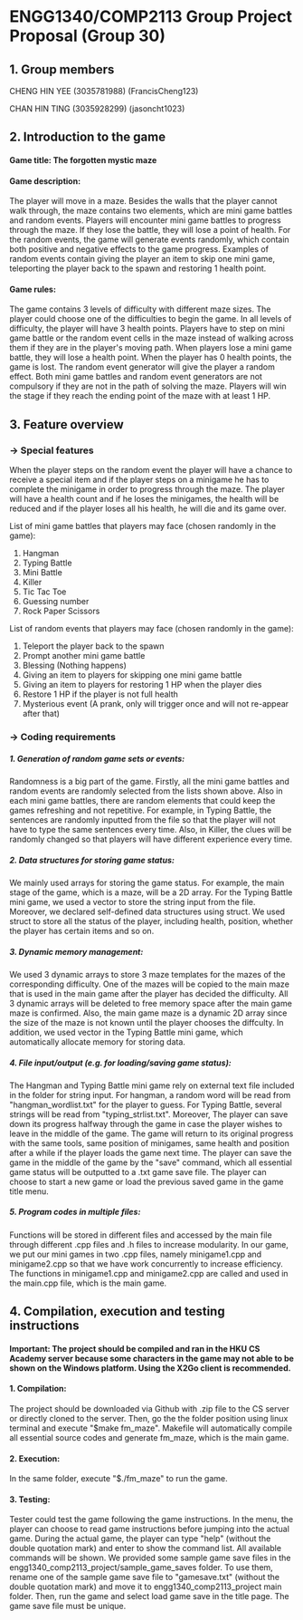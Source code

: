 # ENGG1340/COMP2113 Group Project Proposal (Group 30)
 
## 1. Group members
CHENG HIN YEE (3035781988) (FrancisCheng123)

CHAN HIN TING (3035928299) (jasoncht1023)
 
## 2. Introduction to the game
#### Game title: The forgotten mystic maze 
 
 
#### Game description:
The player will move in a maze. Besides the walls that the player cannot walk through, the maze contains two elements, which are mini game battles and random events. Players will encounter mini game battles to progress through the maze. If they lose the battle, they will lose a point of health. For the random events, the game will generate events randomly, which contain both positive and negative effects to the game progress. Examples of random events contain giving the player an item to skip one mini game, teleporting the player back to the spawn and restoring 1 health point.
 
#### Game rules:
The game contains 3 levels of difficulty with different maze sizes. The player could choose one of the difficulties to begin the game. In all levels of difficulty, the player will have 3 health points. Players have to step on mini game battle or the random event cells in the maze instead of walking across them if they are in the player's moving path. When players lose a mini game battle, they will lose a health point. When the player has 0 health points, the game is lost. The random event generator will give the player a random effect. Both mini game battles and random event generators are not compulsory if they are not in the path of solving the maze. Players will win the stage if they reach the ending point of the maze with at least 1 HP.
 
## 3. Feature overview
 
### → Special features
 
When the player steps on the random event the player will have a chance to receive a special item and if the player steps on a minigame he has to complete the minigame in order to progress through the maze. The player will have a health count and if he loses the minigames, the health will be reduced and if the player loses all his health, he will die and its game over.

List of mini game battles that players may face (chosen randomly in the game):
1. Hangman
2. Typing Battle
3. Mini Battle
4. Killer
5. Tic Tac Toe
6. Guessing number
7. Rock Paper Scissors

List of random events that players may face (chosen randomly in the game):
1. Teleport the player back to the spawn
2. Prompt another mini game battle
3. Blessing (Nothing happens)
4. Giving an item to players for skipping one mini game battle
5. Giving an item to players for restoring 1 HP when the player dies
6. Restore 1 HP if the player is not full health
7. Mysterious event (A prank, only will trigger once and will not re-appear after that)
 
### → Coding requirements
 
##### 1. Generation of random game sets or events:

Randomness is a big part of the game. Firstly, all the mini game battles and random events are randomly selected from the lists shown above. Also in each mini game battles, there are random elements that could keep the games refreshing and not repetitive. For example, in Typing Battle, the sentences are randomly inputted from the file so that the player will not have to type the same sentences every time. Also, in Killer, the clues will be randomly changed so that players will have different experience every time. 
    
##### 2. Data structures for storing game status:

We mainly used arrays for storing the game status. For example, the main stage of the game, which is a maze, will be a 2D array. For the Typing Battle mini game, we used a vector to store the string input from the file. Moreover, we declared self-defined data structures using struct. We used struct to store all the status of the player, including health, position, whether the player has certain items and so on.
		
##### 3. Dynamic memory management:

We used 3 dynamic arrays to store 3 maze templates for the mazes of the corresponding difficulty. One of the mazes will be copied to the main maze that is used in the main game after the player has decided the difficulty. All 3 dynamic arrays will be deleted to free memory space after the main game maze is confirmed. Also, the main game maze is a dynamic 2D array since the size of the maze is not known until the player chooses the diffculty. In addition, we used vector in the Typing Battle mini game, which automatically allocate memory for storing data.
 
##### 4. File input/output (e.g. for loading/saving game status):

The Hangman and Typing Battle mini game rely on external text file included in the folder for string input. For hangman, a random word will be read from "hangman_wordlist.txt" for the player to guess. For Typing Battle, several strings will be read from "typing_strlist.txt". Moreover, The player can save down its progress halfway through the game in case the player wishes to leave in the middle of the game. The game will return to its original progress with the same tools, same position of minigames, same health and position after a while if the player loads the game next time. The player can save the game in the middle of the game by the "save" command, which all essential game status will be outputted to a .txt game save file. The player can choose to start a new game or load the previous saved game in the game title menu. 
 
##### 5. Program codes in multiple files:

Functions will be stored in different files and accessed by the main file through different .cpp files and .h files to increase modularity. In our game, we put our mini games in two .cpp files, namely minigame1.cpp and minigame2.cpp so that we have work concurrently to increase efficiency. The functions in minigame1.cpp and minigame2.cpp are called and used in the main.cpp file, which is the main game.

## 4. Compilation, execution and testing instructions

#### Important: The project should be compiled and ran in the HKU CS Academy server because some characters in the game may not able to be shown on the Windows platform. Using the X2Go client is recommended.

#### 1. Compilation:
The project should be downloaded via Github with .zip file to the CS server or directly cloned to the server. Then, go the the folder position using linux terminal and execute "$make fm_maze". Makefile will automatically compile all essential source codes and generate fm_maze, which is the main game.

#### 2. Execution:
In the same folder, execute "$./fm_maze" to run the game.

#### 3. Testing:
Tester could test the game following the game instructions. In the menu, the player can choose to read game instructions before jumping into the actual game. During the actual game, the player can type "help" (without the double quotation mark) and enter to show the command list. All available commands will be shown. We provided some sample game save files in the engg1340_comp2113_project/sample_game_saves folder. To use them, rename one of the sample game save file to "gamesave.txt" (without the double quotation mark) and move it to engg1340_comp2113_project main folder. Then, run the game and select load game save in the title page. The game save file must be unique.
